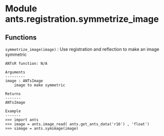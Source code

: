 Module ants.registration.symmetrize_image
=========================================

Functions
---------

    
`symmetrize_image(image)`
:   Use registration and reflection to make an image symmetric
    
    ANTsR function: N/A
    
    Arguments
    ---------
    image : ANTsImage
        image to make symmetric
    
    Returns
    -------
    ANTsImage
    
    Example
    -------
    >>> import ants
    >>> image = ants.image_read( ants.get_ants_data('r16') , 'float')
    >>> simage = ants.symimage(image)